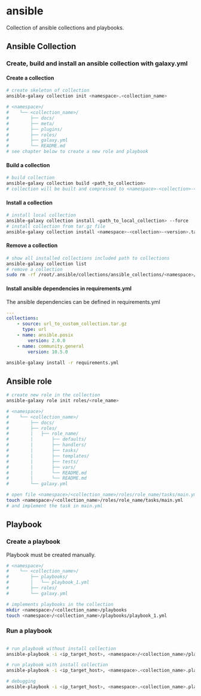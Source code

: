 # ansible

Collection of ansible collections and playbooks.

## Ansible Collection

### Create, build and install an ansible collection with galaxy.yml

#### Create a collection

```bash
# create skeleton of collection
ansible-galaxy collection init <namespace>.<collection_name>

# <namespace>/
#    └── <collection_name>/
#        ├── docs/
#        ├── meta/
#        ├── plugins/
#        ├── roles/
#        ├── galaxy.yml
#        └── README.md
# see chapter below to create a new role and playbook
```

#### Build a collection

```bash
# build collection 
ansible-galaxy collection build <path_to_collection>
# collection will be built and compressed to <namespace>-<collection>-<version>.tar.gz 
```

#### Install a collection

```bash
# install local collection
ansible-galaxy collection install <path_to_local_collection> --force 
# install collection from tar.gz file
ansible-galaxy collection install <namespace>-<collection>-<version>.tar.gz --force
```

#### Remove a collection

```bash
# show all installed collections included path to collections
ansible-galaxy collection list
# remove a collection
sudo rm -rf /root/.ansible/collections/ansible_collections/<namespace>/<collection_name>
```

#### Install ansible dependencies in requirements.yml

The ansible dependencies can be defined in requirements.yml

```yaml
---
collections:
    - source: url_to_custom_collection.tar.gz
      type: url
    - name: ansible.posix
        version: 2.0.0
    - name: community.general
        version: 10.5.0
```

```bash
ansible-galaxy install -r requirements.yml
```
## Ansible role

```bash
# create new role in the collection
ansible-galaxy role init roles/<role_name>

# <namespace>/
#    └── <collection_name>/
#        ├── docs/
#        ├── roles/
#        |   ├── role_name/
#        |       ├── defaults/
#        |       ├── handlers/
#        |       ├── tasks/
#        |       ├── templates/
#        |       ├── tests/
#        |       ├── vars/
#        |       └── README.md
#        |       └── README.md
#        └── galaxy.yml

# open file <namespace>/<collection_name>/roles/role_name/tasks/main.yml in the collection
touch <namespace>/<collection_name>/roles/role_name/tasks/main.yml
# and implement the task in main.yml
```
## Playbook

### Create a playbook

Playbook must be created manually.

```bash
# <namespace>/
#    └── <collection_name>/
#        ├── playbooks/
#        │   └── playbook_1.yml
#        ├── roles/
#        └── galaxy.yml

# implements playbooks in the collection
mkdir <namespace>/<collection_name>/playbooks
touch <namespace>/<collection_name>/playbooks/playbook_1.yml
```

### Run a playbook

```bash

# run playbook without install collection
ansible-playbook -i <ip_target_host>, <namespace>/<collection_name>/playbooks/playbook_1.yml -u <ssh_user_on_target_host> --private-key <path_to_ssh_private_key>

# run playbook with install collection
ansible-playbook -i <ip_target_host>, <namespace>.<collection_name>.playbook_1.yml

# debugging
ansible-playbook -i <ip_target_host>, <namespace>.<collection_name>.playbook_1.yml -vvv
```
